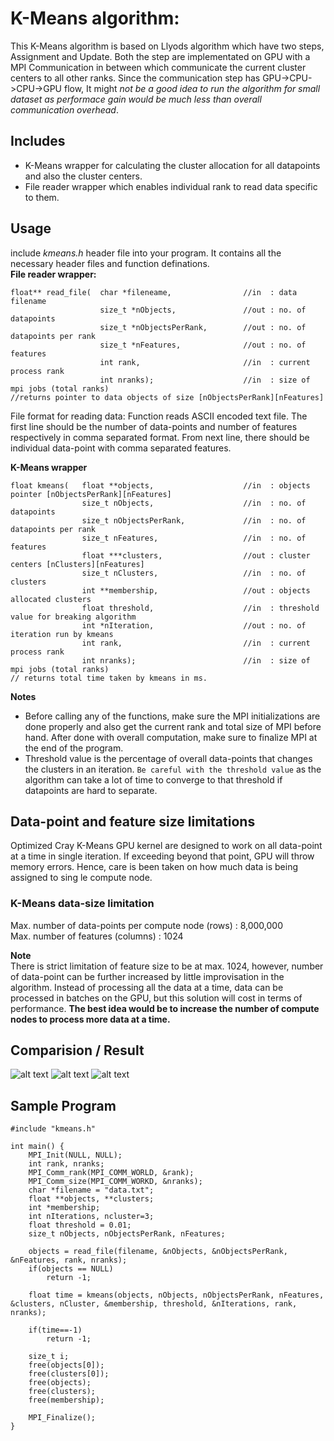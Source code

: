 # K-Means algorithm:
This K-Means algorithm is based on Llyods algorithm which have two steps, Assignment and Update. Both the step are implementated on GPU with a MPI Communication in between which communicate the current cluster centers to all other ranks. Since the communication step has GPU->CPU->CPU->GPU flow, It might *not be a good idea to run the algorithm for small dataset as performace gain would be much less than overall communication overhead*.

## Includes
* K-Means wrapper for calculating the cluster allocation for all datapoints and also the cluster centers.
* File reader wrapper which enables individual rank to read data specific to them.

## Usage
include *kmeans.h* header file into your program. It contains all the necessary header files and function definations. <br>
**File reader wrapper:**
```
float** read_file(  char *fileneame,                //in  : data filename
                    size_t *nObjects,               //out : no. of datapoints
                    size_t *nObjectsPerRank,        //out : no. of datapoints per rank
                    size_t *nFeatures,              //out : no. of features
                    int rank,                       //in  : current process rank
                    int nranks);                    //in  : size of mpi jobs (total ranks)
//returns pointer to data objects of size [nObjectsPerRank][nFeatures]
```
File format for reading data:
Function reads ASCII encoded text file. The first line should be the number of data-points and number of features respectively in comma separated format. From next line, there should be individual data-point with comma separated features.
<br>

**K-Means wrapper**
```
float kmeans(   float **objects,                    //in  : objects pointer [nObjectsPerRank][nFeatures]
                size_t nObjects,                    //in  : no. of datapoints
                size_t nObjectsPerRank,             //in  : no. of datapoints per rank
                size_t nFeatures,                   //in  : no. of features
                float ***clusters,                  //out : cluster centers [nClusters][nFeatures]
                size_t nClusters,                   //in  : no. of clusters
                int **membership,                   //out : objects allocated clusters
                float threshold,                    //in  : threshold value for breaking algorithm
                int *nIteration,                    //out : no. of iteration run by kmeans
                int rank,                           //in  : current process rank
                int nranks);                        //in  : size of mpi jobs (total ranks)
// returns total time taken by kmeans in ms.
```
**Notes**
* Before calling any of the functions, make sure the MPI initializations are done properly and also get the current rank and total size of MPI before hand. After done with overall computation, make sure to finalize MPI at the end of the program.
* Threshold value is the percentage of overall data-points that changes the clusters in an iteration. ```Be careful with the threshold value``` as the algorithm can take a lot of time to converge to that threshold if datapoints are hard to separate.

## Data-point and feature size limitations
Optimized Cray K-Means GPU kernel are designed to work on all data-point at a time in single iteration. If exceeding
beyond that point, GPU will throw memory errors. Hence, care is been taken on how much data is being assigned to sing
le compute node.
### **K-Means data-size limitation**
Max. number of data-points per compute node (rows) : 8,000,000 <br>
Max. number of features (columns) : 1024 <br>

**Note**<br>
There is strict limitation of feature size to be at max. 1024, however, number of data-point can be further increased by little improvisation in the algorithm. Instead of processing all the data at a time, data can be processed in batches on the GPU, but this solution will cost in terms of performance. **The best idea would be to increase the number of compute nodes to process more data at a time.**

## Comparision / Result
![alt text](picture/K-Means-R1.png)
![alt text](picture/K-Means-R2.png)
![alt text](picture/K-Means-R3.png)

## Sample Program
```
#include "kmeans.h"

int main() {
    MPI_Init(NULL, NULL);
    int rank, nranks;
    MPI_Comm_rank(MPI_COMM_WORLD, &rank);
    MPI_Comm_size(MPI_COMM_WORKD, &nranks);
    char *filename = "data.txt";
    float **objects, **clusters;
    int *membership;
    int nIterations, ncluster=3;
    float threshold = 0.01;
    size_t nObjects, nObjectsPerRank, nFeatures;

    objects = read_file(filename, &nObjects, &nObjectsPerRank, &nFeatures, rank, nranks);
    if(objects == NULL)
        return -1;

    float time = kmeans(objects, nObjects, nObjectsPerRank, nFeatures, &clusters, nCluster, &membership, threshold, &nIterations, rank, nranks);

    if(time==-1)
        return -1;

    size_t i;
    free(objects[0]);
    free(clusters[0]);
    free(objects);
    free(clusters);
    free(membership);

    MPI_Finalize();
}
```
